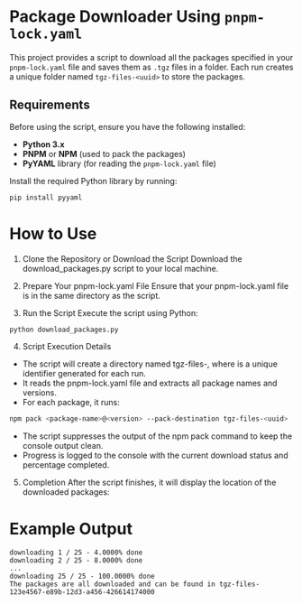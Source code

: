 # Package Downloader Using `pnpm-lock.yaml`

This project provides a script to download all the packages specified in your `pnpm-lock.yaml` file and saves them as `.tgz` files in a folder. Each run creates a unique folder named `tgz-files-<uuid>` to store the packages.

## Requirements

Before using the script, ensure you have the following installed:

- **Python 3.x**
- **PNPM** or **NPM** (used to pack the packages)
- **PyYAML** library (for reading the `pnpm-lock.yaml` file)

Install the required Python library by running:

```bash
pip install pyyaml
```

# How to Use

1. Clone the Repository or Download the Script
   Download the download_packages.py script to your local machine.

2. Prepare Your pnpm-lock.yaml File
   Ensure that your pnpm-lock.yaml file is in the same directory as the script.

3. Run the Script
   Execute the script using Python:

```bash
python download_packages.py
```

4. Script Execution Details

- The script will create a directory named tgz-files-<uuid>, where <uuid> is a unique identifier generated for each run.
- It reads the pnpm-lock.yaml file and extracts all package names and versions.
- For each package, it runs:

```bash
npm pack <package-name>@<version> --pack-destination tgz-files-<uuid>
```

- The script suppresses the output of the npm pack command to keep the console output clean.
- Progress is logged to the console with the current download status and percentage completed.

5. Completion
   After the script finishes, it will display the location of the downloaded packages:

# Example Output

```
downloading 1 / 25 - 4.0000% done
downloading 2 / 25 - 8.0000% done
...
downloading 25 / 25 - 100.0000% done
The packages are all downloaded and can be found in tgz-files-123e4567-e89b-12d3-a456-426614174000
```
